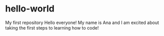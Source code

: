 # hello-world
My first repository
Hello everyone! My name is Ana and I am excited about taking the first steps to learning how to code! 
